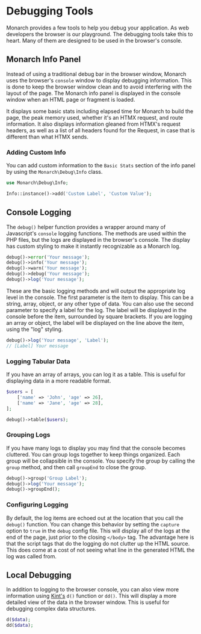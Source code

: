 # Debugging Tools

Monarch provides a few tools to help you debug your application. As web developers the browser is our playground. The debugging tools take this to heart. Many of them are designed to be used in the browser's console.

## Monarch Info Panel

Instead of using a traditional debug bar in the browser window, Monarch uses the browser's `console` window to display debugging information. This is done to keep the browser window clean and to avoid interfering with the layout of the page. The Monarch info panel is displayed in the console window when an HTML page or fragment is loaded.

It displays some basic stats including elapsed time for Monarch to build the page, the peak memory used, whether it's an HTMX request, and route information. It also displays information gleaned from HTMX's request headers, as well as a list of all headers found for the Request, in case that is different than what HTMX sends.

### Adding Custom Info

You can add custom information to the `Basic Stats` section of the info panel by using the `Monarch\Debug\Info` class.

```php
use Monarch\Debug\Info;

Info::instance()->add('Custom Label', 'Custom Value');
```

## Console Logging

The `debug()` helper function provides a wrapper around many of Javascript's `console` logging functions. The methods are used within the PHP files, but the logs are displayed in the browser's console. The display has custom styling to make it instantly recognizable as a Monarch log.

```php
debug()->error('Your message');
debug()->info('Your message');
debug()->warn('Your message');
debug()->debug('Your message');
debug()->log('Your message');
```

These are the basic logging methods and will output the appropriate log level in the console. The first parameter is the item to display. This can be a string, array, object, or any other type of data. You can also use the second parameter to specify a label for the log. The label will be displayed in the console before the item, surrounded by square brackets. If you are logging an array or object, the label will be displayed on the line above the item, using the "log" styling.

```php
debug()->log('Your message', 'Label');
// [Label] Your message
```

### Logging Tabular Data

If you have an array of arrays, you can log it as a table. This is useful for displaying data in a more readable format.

```php
$users = [
    ['name' => 'John', 'age' => 26],
    ['name' => 'Jane', 'age' => 28],
];

debug()->table($users);
```

### Grouping Logs

If you have many logs to display you may find that the console becomes cluttered. You can group logs together to keep things organized.  Each group will be collapsible in the console. You specify the group by calling the `group` method, and then call `groupEnd` to close the group.

```php
debug()->group('Group Label');
debug()->log('Your message');
debug()->groupEnd();
```
### Configuring Logging

By default, the log items are echoed out at the location that you call the `debug()` function. You can change this behavior by setting the `capture` option to `true` in the `debug` config file. This will display all of the logs at the end of the page, just prior to the closing `</body>` tag. The advantage here is that the script tags that do the logging do not clutter up the HTML source. This does come at a cost of not seeing what line in the generated HTML the log was called from.

## Local Debugging

In addition to logging to the browser console, you can also view more information using [Kint's](https://kint-php.github.io/kint/) `d()` function or `dd()`. This will display a more detailed view of the data in the browser window. This is useful for debugging complex data structures.

```php
d($data);
dd($data);
```
